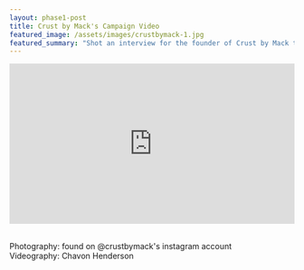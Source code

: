 ```yaml
---
layout: phase1-post
title: Crust by Mack's Campaign Video
featured_image: /assets/images/crustbymack-1.jpg
featured_summary: "Shot an interview for the founder of Crust by Mack to share new goals for the brand"
---
```


<div style="padding:56.25% 0 0 0;position:relative;"><iframe src="https://player.vimeo.com/video/298410448?portrait=0" style="position:absolute;top:0;left:0;width:100%;height:100%;" frameborder="0" webkitallowfullscreen mozallowfullscreen allowfullscreen></iframe></div><script src="https://player.vimeo.com/api/player.js"></script>

<br/>

Photography: found on @crustbymack's instagram account <br/> Videography: Chavon Henderson